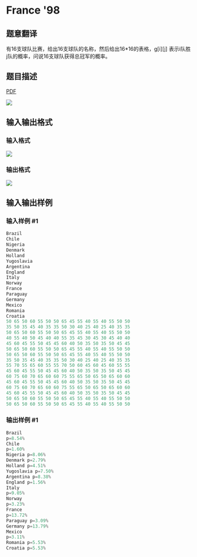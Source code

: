 # France &#039;98

## 题意翻译

有16支球队比赛，给出16支球队的名称，然后给出16*16的表格，g[i][j] 表示i队胜j队的概率，问说16支球队获得总冠军的概率。

## 题目描述

[problemUrl]: https://uva.onlinejudge.org/index.php?option=com_onlinejudge&Itemid=8&category=7&page=show_problem&problem=483

[PDF](https://uva.onlinejudge.org/external/5/p542.pdf)

![](https://cdn.luogu.com.cn/upload/vjudge_pic/UVA542/6eb54015176a519e5d5ff2feb12bd6d9e1a278b9.png)

## 输入输出格式

### 输入格式

![](https://cdn.luogu.com.cn/upload/vjudge_pic/UVA542/68ed7bae5bf083c7ef8684c1b01a5d21f273156c.png)

### 输出格式

![](https://cdn.luogu.com.cn/upload/vjudge_pic/UVA542/90425acdf704ef6c2994cb638f2de413a49918e2.png)

## 输入输出样例

### 输入样例 #1

```cpp
Brazil
Chile
Nigeria
Denmark
Holland
Yugoslavia
Argentina
England
Italy
Norway
France
Paraguay
Germany
Mexico
Romania
Croatia
50 65 50 60 55 50 50 65 45 55 40 55 40 55 50 50
35 50 35 45 40 35 35 50 30 40 25 40 25 40 35 35
50 65 50 60 55 50 50 65 45 55 40 55 40 55 50 50
40 55 40 50 45 40 40 55 35 45 30 45 30 45 40 40
45 60 45 55 50 45 45 60 40 50 35 50 35 50 45 45
50 65 50 60 55 50 50 65 45 55 40 55 40 55 50 50
50 65 50 60 55 50 50 65 45 55 40 55 40 55 50 50
35 50 35 45 40 35 35 50 30 40 25 40 25 40 35 35
55 70 55 65 60 55 55 70 50 60 45 60 45 60 55 55
45 60 45 55 50 45 45 60 40 50 35 50 35 50 45 45
60 75 60 70 65 60 60 75 55 65 50 65 50 65 60 60
45 60 45 55 50 45 45 60 40 50 35 50 35 50 45 45
60 75 60 70 65 60 60 75 55 65 50 65 50 65 60 60
45 60 45 55 50 45 45 60 40 50 35 50 35 50 45 45
50 65 50 60 55 50 50 65 45 55 40 55 40 55 50 50
50 65 50 60 55 50 50 65 45 55 40 55 40 55 50 50
```


### 输出样例 #1

```cpp
Brazil
p=8.54%
Chile
p=1.60%
Nigeria p=8.06%
Denmark p=2.79%
Holland p=4.51%
Yugoslavia p=7.50%
Argentina p=8.38%
England p=1.56%
Italy
p=9.05%
Norway
p=3.23%
France
p=13.72%
Paraguay p=3.09%
Germany p=13.79%
Mexico
p=3.11%
Romania p=5.53%
Croatia p=5.53%
```


